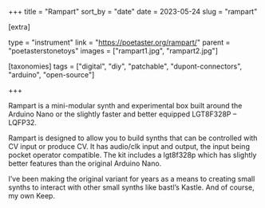 +++
title = "Rampart"
sort_by = "date"
date = 2023-05-24
slug = "rampart"

[extra]

type = "instrument"
link = "https://poetaster.org/rampart/"
parent = "poetasterstonetoys"
images = ["rampart1.jpg", "rampart2.jpg"]

[taxonomies]
tags = ["digital", "diy", "patchable", "dupont-connectors", "arduino", "open-source"]

+++

Rampart is a mini-modular synth and experimental box built around the Arduino Nano or the slightly faster and better equipped LGT8F328P – LQFP32. 

Rampart is designed to allow you to build synths that can be controlled with CV input or produce CV. It has audio/clk input and output, the input being pocket operator compatible. The kit includes a lgt8f328p which has slightly better features than the original Arduino Nano.

I’ve been making the original variant for years as a means to creating small synths to interact with other small synths like bastl’s Kastle. And of course, my own Keep.
